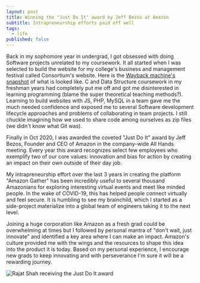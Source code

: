 ```yaml
---
layout: post
title: Winning the "Just Do It" award by Jeff Bezos at Amazon
subtitle: Intrapreneurship efforts paid off well
tags:
  - life
published: false
---
```


Back in my sophomore year in undergrad, I got obsessed with doing Software projects unrelated to my coursework. It all started when I was selected to build the website for my college's business and management festival called Consortium's website. Here is the [Wayback machine's snapshot](https://web.archive.org/web/20120315191008/http://www.consortiumvnit.com/index.php) of what is looked like. C and Data Structure coursework in my freshman years had completely put me off and got me disinterested in learning programming (blame the super theoretical teaching methods?). Learning to build websites with JS, PHP, MySQL in a team gave me the much needed confidence and exposed me to several Software development lifecycle approaches and problems of collaborating in team projects. I still chuckle imagining how we used to share code among ourselves as zip files (we didn't know what Git was).
 

Finally in Oct 2020, I was awarded the coveted "Just Do It" award by Jeff Bezos, Founder and CEO of Amazon in the company-wide All Hands meeting. Every year this award recognizes select few employees who exemplify two of our core values: innovation and bias for action by creating an impact on their own outside of their day job.

My intrapreneurship effort over the last 3 years in creating the platform "Amazon Gather" has been incredibly useful to several thousand Amazonians for exploring interesting virtual events and meet like minded people. In the wake of COVID-19, this has helped people connect virtually and feel secure. It is humbling to see my brainchild, which I started as a side-project materialize into a global team of engineers taking it to the next level.

Joining a huge corporation like Amazon as a fresh grad could be overwhelming at times but I followed by personal mantra of "don't wait, just innovate" and identified a key area where I can make an impact. Amazon's culture provided me with the wings and the resources to shape this idea into the product it is today. Based on my personal experience, I encourage new grads to keep innovating and with perseverance I'm sure it will be a rewarding journey.



![Rajat Shah receiving the Just Do It award]({{site.baseurl}}https://raw.githubusercontent.com/shahrajat/shahrajat.github.io/master/assets/jeff-bezos-rajat-shah.jpeg)
